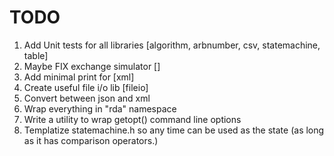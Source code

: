 # TODO

1) Add Unit tests for all libraries			[algorithm, arbnumber, csv, statemachine, table]
2) Maybe FIX exchange simulator				[]
3) Add minimal print for					[xml]
4) Create useful file i/o lib				[fileio]
5) Convert between json and xml
7) Wrap everything in "rda" namespace
8) Write a utility to wrap getopt() command line options
9) Templatize statemachine.h so any time can be used as the state (as long as it has
   comparison operators.)
